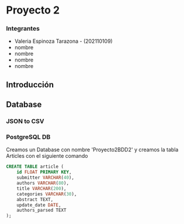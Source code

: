 # Proyecto 2

### Integrantes
* Valeria Espinoza Tarazona - (202110109)
* nombre
* nombre
* nombre
* nombre

## Introducción

## Database
### JSON to CSV
### PostgreSQL DB
Creamos un Database con nombre 'Proyecto2BDD2' y creamos la tabla Articles con el siguiente comando
``` sql
CREATE TABLE article (
	id FLOAT PRIMARY KEY,
	submitter VARCHAR(40),
	authors VARCHAR(80),
	title VARCHAR(200),
	categories VARCHAR(30),
	abstract TEXT,
	update_date DATE,
	authors_parsed TEXT
);
```
